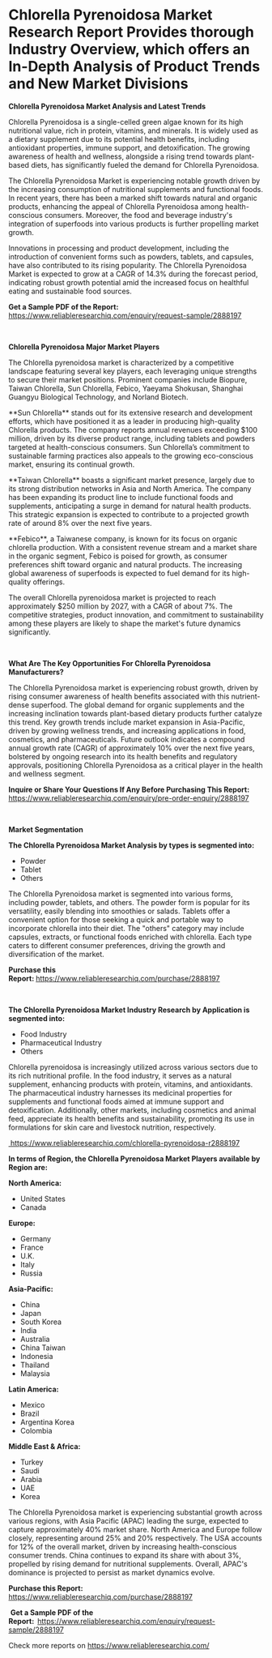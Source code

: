 <p><h1>Chlorella Pyrenoidosa Market Research Report Provides thorough Industry Overview, which offers an In-Depth Analysis of Product Trends and New Market Divisions</h1></p><p><strong>Chlorella Pyrenoidosa Market Analysis and Latest Trends</strong></p>
<p><p>Chlorella Pyrenoidosa is a single-celled green algae known for its high nutritional value, rich in protein, vitamins, and minerals. It is widely used as a dietary supplement due to its potential health benefits, including antioxidant properties, immune support, and detoxification. The growing awareness of health and wellness, alongside a rising trend towards plant-based diets, has significantly fueled the demand for Chlorella Pyrenoidosa.</p><p>The Chlorella Pyrenoidosa Market is experiencing notable growth driven by the increasing consumption of nutritional supplements and functional foods. In recent years, there has been a marked shift towards natural and organic products, enhancing the appeal of Chlorella Pyrenoidosa among health-conscious consumers. Moreover, the food and beverage industry's integration of superfoods into various products is further propelling market growth. </p><p>Innovations in processing and product development, including the introduction of convenient forms such as powders, tablets, and capsules, have also contributed to its rising popularity. The Chlorella Pyrenoidosa Market is expected to grow at a CAGR of 14.3% during the forecast period, indicating robust growth potential amid the increased focus on healthful eating and sustainable food sources.</p></p>
<p><strong>Get a Sample PDF of the Report:&nbsp;</strong> <a href="https://www.reliableresearchiq.com/enquiry/request-sample/2888197?utm_campaign=3296&utm_medium=2&utm_source=Github&utm_content=ia&utm_term=14032025&utm_id=chlorella-pyrenoidosa">https://www.reliableresearchiq.com/enquiry/request-sample/2888197</a></p>
<p>&nbsp;</p>
<p><strong>Chlorella Pyrenoidosa Major Market Players</strong></p>
<p><p>The Chlorella pyrenoidosa market is characterized by a competitive landscape featuring several key players, each leveraging unique strengths to secure their market positions. Prominent companies include Biopure, Taiwan Chlorella, Sun Chlorella, Febico, Yaeyama Shokusan, Shanghai Guangyu Biological Technology, and Norland Biotech.</p><p>**Sun Chlorella** stands out for its extensive research and development efforts, which have positioned it as a leader in producing high-quality Chlorella products. The company reports annual revenues exceeding $100 million, driven by its diverse product range, including tablets and powders targeted at health-conscious consumers. Sun Chlorella’s commitment to sustainable farming practices also appeals to the growing eco-conscious market, ensuring its continual growth.</p><p>**Taiwan Chlorella** boasts a significant market presence, largely due to its strong distribution networks in Asia and North America. The company has been expanding its product line to include functional foods and supplements, anticipating a surge in demand for natural health products. This strategic expansion is expected to contribute to a projected growth rate of around 8% over the next five years.</p><p>**Febico**, a Taiwanese company, is known for its focus on organic chlorella production. With a consistent revenue stream and a market share in the organic segment, Febico is poised for growth, as consumer preferences shift toward organic and natural products. The increasing global awareness of superfoods is expected to fuel demand for its high-quality offerings.</p><p>The overall Chlorella pyrenoidosa market is projected to reach approximately $250 million by 2027, with a CAGR of about 7%. The competitive strategies, product innovation, and commitment to sustainability among these players are likely to shape the market's future dynamics significantly.</p></p>
<p>&nbsp;</p>
<p><strong>What Are The Key Opportunities For Chlorella Pyrenoidosa Manufacturers?</strong></p>
<p><p>The Chlorella Pyrenoidosa market is experiencing robust growth, driven by rising consumer awareness of health benefits associated with this nutrient-dense superfood. The global demand for organic supplements and the increasing inclination towards plant-based dietary products further catalyze this trend. Key growth trends include market expansion in Asia-Pacific, driven by growing wellness trends, and increasing applications in food, cosmetics, and pharmaceuticals. Future outlook indicates a compound annual growth rate (CAGR) of approximately 10% over the next five years, bolstered by ongoing research into its health benefits and regulatory approvals, positioning Chlorella Pyrenoidosa as a critical player in the health and wellness segment.</p></p>
<p><strong>Inquire or Share Your Questions If Any Before Purchasing This Report:</strong> <a href="https://www.reliableresearchiq.com/enquiry/pre-order-enquiry/2888197?utm_campaign=3296&utm_medium=2&utm_source=Github&utm_content=ia&utm_term=14032025&utm_id=chlorella-pyrenoidosa">https://www.reliableresearchiq.com/enquiry/pre-order-enquiry/2888197</a></p>
<p>&nbsp;</p>
<p><strong>Market Segmentation</strong></p>
<p><strong>The Chlorella Pyrenoidosa Market Analysis by types is segmented into:</strong></p>
<p><ul><li>Powder</li><li>Tablet</li><li>Others</li></ul></p>
<p><p>The Chlorella Pyrenoidosa market is segmented into various forms, including powder, tablets, and others. The powder form is popular for its versatility, easily blending into smoothies or salads. Tablets offer a convenient option for those seeking a quick and portable way to incorporate chlorella into their diet. The "others" category may include capsules, extracts, or functional foods enriched with chlorella. Each type caters to different consumer preferences, driving the growth and diversification of the market.</p></p>
<p><strong>Purchase this Report:&nbsp;</strong><a href="https://www.reliableresearchiq.com/purchase/2888197?utm_campaign=3296&utm_medium=2&utm_source=Github&utm_content=ia&utm_term=14032025&utm_id=chlorella-pyrenoidosa">https://www.reliableresearchiq.com/purchase/2888197</a></p>
<p>&nbsp;</p>
<p><strong>The Chlorella Pyrenoidosa Market Industry Research by Application is segmented into:</strong></p>
<p><ul><li>Food Industry</li><li>Pharmaceutical Industry</li><li>Others</li></ul></p>
<p><p>Chlorella pyrenoidosa is increasingly utilized across various sectors due to its rich nutritional profile. In the food industry, it serves as a natural supplement, enhancing products with protein, vitamins, and antioxidants. The pharmaceutical industry harnesses its medicinal properties for supplements and functional foods aimed at immune support and detoxification. Additionally, other markets, including cosmetics and animal feed, appreciate its health benefits and sustainability, promoting its use in formulations for skin care and livestock nutrition, respectively.</p></p>
<p><a href="https://www.reliableresearchiq.com/chlorella-pyrenoidosa-r2888197?utm_campaign=3296&utm_medium=2&utm_source=Github&utm_content=ia&utm_term=14032025&utm_id=chlorella-pyrenoidosa">&nbsp;https://www.reliableresearchiq.com/chlorella-pyrenoidosa-r2888197</a></p>
<p><strong>In terms of Region, the Chlorella Pyrenoidosa Market Players available by Region are:</strong></p>
<p>
    <p> <strong> North America: </strong>
        <ul>
            <li>United States</li>
            <li>Canada</li>
        </ul>
        </p> 
    <p> <strong> Europe: </strong>
        <ul>
            <li>Germany</li>
            <li>France</li>
            <li>U.K.</li>
            <li>Italy</li>
            <li>Russia</li>
        </ul>
        </p> 
    <p> <strong> Asia-Pacific: </strong>
        <ul>
            <li>China</li>
            <li>Japan</li>
            <li>South Korea</li>
            <li>India</li>
            <li>Australia</li>
            <li>China Taiwan</li>
            <li>Indonesia</li>
            <li>Thailand</li>
            <li>Malaysia</li>
        </ul>
        </p> 
    <p> <strong> Latin America: </strong>
        <ul>
            <li>Mexico</li>
            <li>Brazil</li>
            <li>Argentina Korea</li>
            <li>Colombia</li>
        </ul>
        </p> 
    <p> <strong> Middle East & Africa: </strong>
        <ul>
            <li>Turkey</li>
            <li>Saudi</li>
            <li>Arabia</li>
            <li>UAE</li>
            <li>Korea</li>
        </ul>
    </p>
    </p>
<p><p>The Chlorella Pyrenoidosa market is experiencing substantial growth across various regions, with Asia Pacific (APAC) leading the surge, expected to capture approximately 40% market share. North America and Europe follow closely, representing around 25% and 20% respectively. The USA accounts for 12% of the overall market, driven by increasing health-conscious consumer trends. China continues to expand its share with about 3%, propelled by rising demand for nutritional supplements. Overall, APAC's dominance is projected to persist as market dynamics evolve.</p></p>
<p><strong>Purchase this Report: </strong><a href="https://www.reliableresearchiq.com/purchase/2888197?utm_campaign=3296&utm_medium=2&utm_source=Github&utm_content=ia&utm_term=14032025&utm_id=chlorella-pyrenoidosa">https://www.reliableresearchiq.com/purchase/2888197</a></p>
<p>&nbsp;<strong>Get a Sample PDF of the Report:&nbsp;&nbsp;</strong><a href="https://www.reliableresearchiq.com/enquiry/request-sample/2888197?utm_campaign=3296&utm_medium=2&utm_source=Github&utm_content=ia&utm_term=14032025&utm_id=chlorella-pyrenoidosa">https://www.reliableresearchiq.com/enquiry/request-sample/2888197</a></p>
<p><strong></strong></p>
<p>Check more reports on <a href="https://www.reliableresearchiq.com/?utm_campaign=3296&utm_medium=2&utm_source=Github&utm_content=ia&utm_term=14032025&utm_id=chlorella-pyrenoidosa">https://www.reliableresearchiq.com/</a></p>